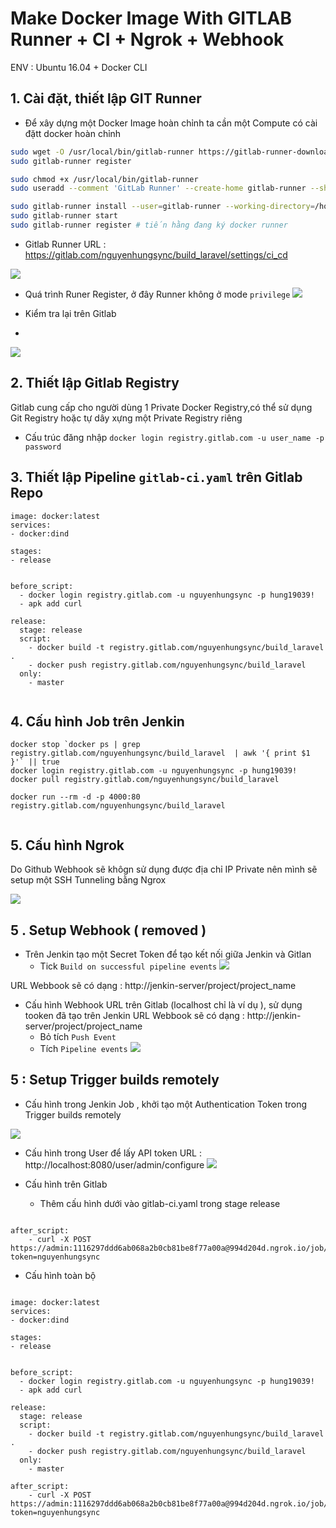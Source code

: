 


# Make Docker Image With GITLAB Runner + CI + Ngrok + Webhook

ENV : Ubuntu 16.04 + Docker CLI

## 1. Cài đặt, thiết lập GIT Runner

- Để xây dựng một Docker Image hoàn chỉnh ta cần một Compute có cài đặtt docker hoàn chỉnh 

```bash
sudo wget -O /usr/local/bin/gitlab-runner https://gitlab-runner-downloads.s3.amazonaws.com/latest/binaries/gitlab-runner-linux-amd64
sudo gitlab-runner register

sudo chmod +x /usr/local/bin/gitlab-runner
sudo useradd --comment 'GitLab Runner' --create-home gitlab-runner --shell /bin/bash

sudo gitlab-runner install --user=gitlab-runner --working-directory=/home/gitlab-runner 
sudo gitlab-runner start
sudo gitlab-runner register # tiến hằng đang ký docker runner


```

- Gitlab Runner
URL : https://gitlab.com/nguyenhungsync/build_laravel/settings/ci_cd

![](https://imgur.com/tI4zgJ3.png)

- Quá trình Runer Register, ở đây Runner không ở mode `privilege`
![](https://imgur.com/1JXSXhb.png)

- Kiểm tra lại trên Gitlab
- 
![](https://imgur.com/ummY8G4.png)


## 2. Thiết lập Gitlab Registry

Gitlab cung cấp cho người dùng 1 Private Docker Registry,có thể sử dụng Git Registry hoặc tự dây xựng một Private Registry riêng

- Cấu trúc đăng nhập `docker login registry.gitlab.com -u user_name -p password`


## 3. Thiết lập Pipeline `gitlab-ci.yaml` trên Gitlab Repo


```
image: docker:latest
services:
- docker:dind

stages:
- release


before_script:
  - docker login registry.gitlab.com -u nguyenhungsync -p hung19039!
  - apk add curl
  
release:
  stage: release
  script:
    - docker build -t registry.gitlab.com/nguyenhungsync/build_laravel .
    - docker push registry.gitlab.com/nguyenhungsync/build_laravel 
  only:
    - master


```

## 4. Cấu hình Job trên Jenkin

```
docker stop `docker ps | grep registry.gitlab.com/nguyenhungsync/build_laravel  | awk '{ print $1 }'` || true
docker login registry.gitlab.com -u nguyenhungsync -p hung19039!
docker pull registry.gitlab.com/nguyenhungsync/build_laravel

docker run --rm -d -p 4000:80 registry.gitlab.com/nguyenhungsync/build_laravel


```

## 5. Cấu hình Ngrok

Do Github Webhook sẽ khôgn sử dụng được địa chỉ IP Private nên mình sẽ setup một SSH Tunneling bằng Ngrox

![](https://imgur.com/98l6ZY8.png)


## 5 . Setup Webhook ( removed )

- Trên Jenkin tạo một Secret Token để tạo kết nối giữa Jenkin và Gitlan
  - Tick  `Build on successful pipeline events`	
![](https://imgur.com/6Wgwuqn.png)

URL Webbook sẽ có dạng : http://jenkin-server/project/project_name

- Cấu hình Webhook URL trên Gitlab (localhost chỉ là ví dụ ), sử dụng tooken đã tạo trên Jenkin
URL Webbook sẽ có dạng : http://jenkin-server/project/project_name
  - Bỏ tích `Push Event`
  - Tích `Pipeline events`
![](https://imgur.com/Je74h3o.png)

## 5  : Setup  Trigger builds remotely 

- Cấu hình trong Jenkin Job , khởi tạo một Authentication Token trong Trigger builds remotely 


![](https://imgur.com/ZaBpYrw.png)


- Cấu hình trong User để lấy API token
URL : http://localhost:8080/user/admin/configure 
![](https://imgur.com/LqkTN0T.png)

- Cấu hình trên Gitlab
	- Thêm cấu hình dưới vào gitlab-ci.yaml trong stage release

```
    
after_script:
    - curl -X POST https://admin:1116297ddd6ab068a2b0cb81be8f77a00a@994d204d.ngrok.io/job/jen_git_lab/build?token=nguyenhungsync

```

- Cấu hình toàn bộ


```

image: docker:latest
services:
- docker:dind

stages:
- release


before_script:
  - docker login registry.gitlab.com -u nguyenhungsync -p hung19039!
  - apk add curl
  
release:
  stage: release
  script:
    - docker build -t registry.gitlab.com/nguyenhungsync/build_laravel .
    - docker push registry.gitlab.com/nguyenhungsync/build_laravel 
  only:
    - master
    
after_script:
    - curl -X POST https://admin:1116297ddd6ab068a2b0cb81be8f77a00a@994d204d.ngrok.io/job/jen_git_lab/build?token=nguyenhungsync

```
